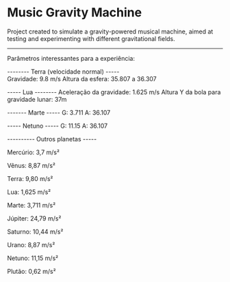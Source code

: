 # Music Gravity Machine
Project created to simulate a gravity-powered musical machine, aimed at testing and experimenting with different gravitational fields.

------------------------------------------------------------------------------------------------

Parâmetros interessantes para a experiência:

-------- Terra (velocidade normal) -----  
Gravidade:  9.8 m/s
Altura da esfera:  35.807 a 36.307

-----  Lua  --------
Aceleração da gravidade: 1.625 m/s
Altura Y da bola para gravidade lunar:   37m

------- Marte -----
G:  3.711
A: 36.107

----- Netuno -----
G: 11.15 
A: 36.107


---------- Outros planetas -----

Mercúrio: 3,7 m/s²

Vênus: 8,87 m/s²

Terra: 9,80 m/s²

Lua: 1,625 m/s²

Marte: 3,711 m/s²

Júpiter: 24,79 m/s²

Saturno: 10,44 m/s²

Urano: 8,87 m/s²

Netuno: 11,15 m/s²

Plutão: 0,62 m/s²
